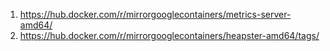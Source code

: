 

1. https://hub.docker.com/r/mirrorgooglecontainers/metrics-server-amd64/
2. https://hub.docker.com/r/mirrorgooglecontainers/heapster-amd64/tags/
